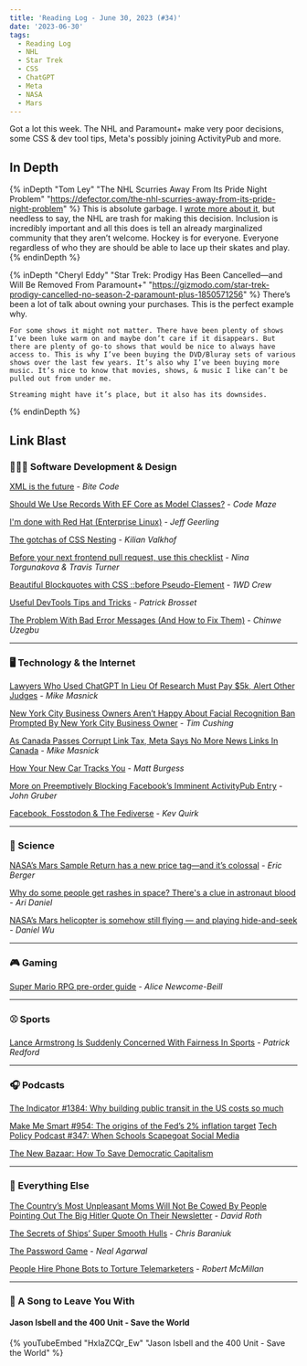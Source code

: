 ```yaml
---
title: 'Reading Log - June 30, 2023 (#34)'
date: '2023-06-30'
tags:
  - Reading Log
  - NHL
  - Star Trek
  - CSS
  - ChatGPT
  - Meta
  - NASA
  - Mars
---
```


Got a lot this week. The NHL and Paramount+ make very poor decisions, some CSS & dev tool tips, Meta's possibly joining ActivityPub and more.
<!-- excerpt -->

## In Depth

{% inDepth "Tom Ley" "The NHL Scurries Away From Its Pride Night Problem" "https://defector.com/the-nhl-scurries-away-from-its-pride-night-problem" %}
    This is absolute garbage. I [wrote more about it](https://kpwags.com/posts/2023/06/24/gary-bettman-and-the-nhl-are-cowards), but needless to say, the NHL are trash for making this decision. Inclusion is incredibly important and all this does is tell an already marginalized community that they aren’t welcome. Hockey is for everyone. Everyone regardless of who they are should be able to lace up their skates and play.
{% endinDepth %}

{% inDepth "Cheryl Eddy" "Star Trek: Prodigy Has Been Cancelled—and Will Be Removed From Paramount+" "https://gizmodo.com/star-trek-prodigy-cancelled-no-season-2-paramount-plus-1850571256" %}
    There’s been a lot of talk about owning your purchases. This is the perfect example why.

    For some shows it might not matter. There have been plenty of shows I’ve been luke warm on and maybe don’t care if it disappears. But there are plenty of go-to shows that would be nice to always have access to. This is why I’ve been buying the DVD/Bluray sets of various shows over the last few years. It’s also why I’ve been buying more music. It’s nice to know that movies, shows, & music I like can’t be pulled out from under me.

    Streaming might have it’s place, but it also has its downsides.
{% endinDepth %}

## Link Blast

### 👨🏼‍💻 Software Development & Design

[XML is the future](https://www.bitecode.dev/p/hype-cycles) - *Bite Code*

[Should We Use Records With EF Core as Model Classes?](https://code-maze.com/dotnet-efcore-records-as-model-classes/) - *Code Maze*

[I'm done with Red Hat (Enterprise Linux)](https://www.jeffgeerling.com/blog/2023/im-done-red-hat-enterprise-linux) - *Jeff Geerling*

[The gotchas of CSS Nesting](https://kilianvalkhof.com/2023/css-html/the-gotchas-of-css-nesting/) - *Kilian Valkhof*

[Before your next frontend pull request, use this checklist](https://evilmartians.com/chronicles/before-your-next-frontend-pull-request-use-this-checklist) - *Nina Torgunakova & Travis Turner*

[Beautiful Blockquotes with CSS ::before Pseudo-Element](https://1stwebdesigner.com/blockquotes-with-the-css-before-pseudo-element/) - *1WD Crew*

[Useful DevTools Tips and Tricks](https://www.smashingmagazine.com/2023/06/popular-devtools-tips/) - *Patrick Brosset*

[The Problem With Bad Error Messages (And How to Fix Them)](https://uxplanet.org/the-problem-with-bad-error-messages-and-how-to-fix-them-d6f78acc7ed9) - *Chinwe Uzegbu*

----

### 🖥 Technology & the Internet

[Lawyers Who Used ChatGPT In Lieu Of Research Must Pay $5k, Alert Other Judges](https://www.techdirt.com/2023/06/23/lawyers-who-used-chatgpt-in-lieu-of-research-must-pay-5k-alert-other-judges/) - *Mike Masnick*

[New York City Business Owners Aren’t Happy About Facial Recognition Ban Prompted By New York City Business Owner](https://www.techdirt.com/2023/06/23/new-york-city-business-owners-arent-happy-about-facial-recognition-ban-prompted-by-new-york-city-business-owner/) - *Tim Cushing*

[As Canada Passes Corrupt Link Tax, Meta Says No More News Links In Canada](https://www.techdirt.com/2023/06/23/as-canada-passes-corrupt-link-tax-meta-says-no-more-news-links-in-canada/) - *Mike Masnick*

[How Your New Car Tracks You](https://www.wired.com/story/car-data-privacy-toyota-honda-ford/) - *Matt Burgess*

[More on Preemptively Blocking Facebook’s Imminent ActivityPub Entry](https://daringfireball.net/2023/06/more_on_preemptively_blocking) - *John Gruber*

[Facebook, Fosstodon & The Fediverse](https://hub.fosstodon.org/facebook-fosstodon-fedi) - *Kev Quirk*

----

### 🔬 Science

[NASA’s Mars Sample Return has a new price tag—and it’s colossal](https://arstechnica.com/space/2023/06/the-mars-sample-return-mission-is-starting-to-give-nasa-sticker-shock/) - *Eric Berger*

[Why do some people get rashes in space? There's a clue in astronaut blood](https://www.npr.org/sections/health-shots/2023/06/26/1184026951/astronaut-immune-system-space-travel-health) - *Ari Daniel*

[NASA’s Mars helicopter is somehow still flying — and playing hide-and-seek](https://www.washingtonpost.com/nation/2023/06/02/mars-helicopter-ingenuity-nasa-disappear/) - *Daniel Wu*

----

### 🎮 Gaming

[Super Mario RPG pre-order guide](https://www.polygon.com/deals/23769911/super-mario-rpg-pre-order-buy-nintendo-switch) - *Alice Newcome-Beill*

----

### ⚾ Sports

[Lance Armstrong Is Suddenly Concerned With Fairness In Sports](https://defector.com/lance-armstrong-is-suddenly-concerned-with-fairness-in-sports) - *Patrick Redford*

----

### 🎧 Podcasts

[The Indicator #1384: Why building public transit in the US costs so much](https://www.npr.org/2023/06/26/1184420745/why-building-public-transit-in-the-us-costs-so-much)

[Make Me Smart #954: The origins of the Fed’s 2% inflation target](https://www.marketplace.org/shows/make-me-smart/the-origins-of-the-feds-2-inflation-target/)
[Tech Policy Podcast #347: When Schools Scapegoat Social Media](https://podcast.techfreedom.org/episodes/347-when-schools-scapegoat-social-media)

[The New Bazaar: How To Save Democratic Capitalism](https://shows.acast.com/the-new-bazaar/episodes/how-to-save-democratic-capitalism)

----

### 🎒 Everything Else

[The Country’s Most Unpleasant Moms Will Not Be Cowed By People Pointing Out The Big Hitler Quote On Their Newsletter](https://defector.com/the-countrys-most-unpleasant-moms-will-not-be-cowed-by-people-pointing-out-the-big-hitler-quote-on-their-newsletter) - *David Roth*

[The Secrets of Ships’ Super Smooth Hulls](https://hakaimagazine.com/news/the-secrets-of-ships-super-smooth-hulls/) - *Chris Baraniuk*

[The Password Game](https://neal.fun/password-game/) - *Neal Agarwal*

[People Hire Phone Bots to Torture Telemarketers](https://www.wsj.com/articles/people-hire-phone-bots-to-torture-telemarketers-2dbb8457) - *Robert McMillan*

----

### 🎵 A Song to Leave You With

#### Jason Isbell and the 400 Unit - Save the World

{% youTubeEmbed "HxIaZCQr_Ew" "Jason Isbell and the 400 Unit - Save the World" %}